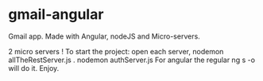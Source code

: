# gmail-angular
Gmail app. Made with Angular, nodeJS and Micro-servers.


2 micro servers ! 
To start the project: 
open each server,
nodemon allTheRestServer.js .
nodemon authServer.js 
For angular the regular ng s -o will do it.
Enjoy.
